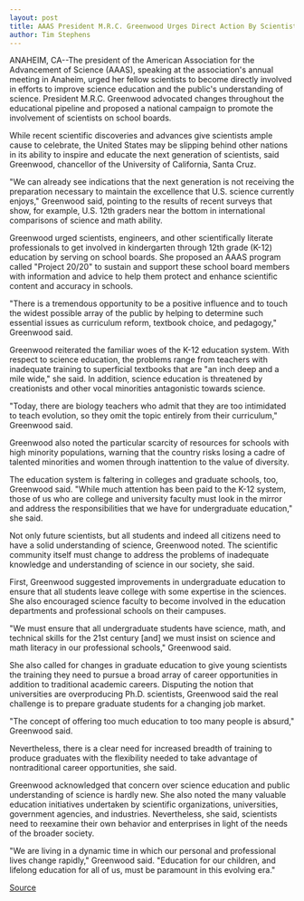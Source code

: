 ```yaml
---
layout: post
title: AAAS President M.R.C. Greenwood Urges Direct Action By Scientists To Improve Science Education And Public Understanding Of Science
author: Tim Stephens
---
```


ANAHEIM, CA--The president of the American Association for the Advancement of Science (AAAS), speaking at the association's annual meeting in Anaheim, urged her fellow scientists to become directly involved in efforts to improve science education and the public's understanding of science. President M.R.C. Greenwood advocated changes throughout the educational pipeline and proposed a national campaign to promote the involvement of scientists on school boards.

While recent scientific discoveries and advances give scientists ample cause to celebrate, the United States may be slipping behind other nations in its ability to inspire and educate the next generation of scientists, said Greenwood, chancellor of the University of California, Santa Cruz.

"We can already see indications that the next generation is not receiving the preparation necessary to maintain the excellence that U.S. science currently enjoys," Greenwood said, pointing to the results of recent surveys that show, for example, U.S. 12th graders near the bottom in international comparisons of science and math ability.

Greenwood urged scientists, engineers, and other scientifically literate professionals to get involved in kindergarten through 12th grade (K-12) education by serving on school boards. She proposed an AAAS program called "Project 20/20" to sustain and support these school board members with information and advice to help them protect and enhance scientific content and accuracy in schools.

"There is a tremendous opportunity to be a positive influence and to touch the widest possible array of the public by helping to determine such essential issues as curriculum reform, textbook choice, and pedagogy," Greenwood said.

Greenwood reiterated the familiar woes of the K-12 education system. With respect to science education, the problems range from teachers with inadequate training to superficial textbooks that are "an inch deep and a mile wide," she said. In addition, science education is threatened by creationists and other vocal minorities antagonistic towards science.

"Today, there are biology teachers who admit that they are too intimidated to teach evolution, so they omit the topic entirely from their curriculum," Greenwood said.

Greenwood also noted the particular scarcity of resources for schools with high minority populations, warning that the country risks losing a cadre of talented minorities and women through inattention to the value of diversity.

The education system is faltering in colleges and graduate schools, too, Greenwood said. "While much attention has been paid to the K-12 system, those of us who are college and university faculty must look in the mirror and address the responsibilities that we have for undergraduate education," she said.

Not only future scientists, but all students and indeed all citizens need to have a solid understanding of science, Greenwood noted. The scientific community itself must change to address the problems of inadequate knowledge and understanding of science in our society, she said.

First, Greenwood suggested improvements in undergraduate education to ensure that all students leave college with some expertise in the sciences. She also encouraged science faculty to become involved in the education departments and professional schools on their campuses.

"We must ensure that all undergraduate students have science, math, and technical skills for the 21st century [and] we must insist on science and math literacy in our professional schools," Greenwood said.

She also called for changes in graduate education to give young scientists the training they need to pursue a broad array of career opportunities in addition to traditional academic careers. Disputing the notion that universities are overproducing Ph.D. scientists, Greenwood said the real challenge is to prepare graduate students for a changing job market.

"The concept of offering too much education to too many people is absurd," Greenwood said.

Nevertheless, there is a clear need for increased breadth of training to produce graduates with the flexibility needed to take advantage of nontraditional career opportunities, she said.

Greenwood acknowledged that concern over science education and public understanding of science is hardly new. She also noted the many valuable education initiatives undertaken by scientific organizations, universities, government agencies, and industries. Nevertheless, she said, scientists need to reexamine their own behavior and enterprises in light of the needs of the broader society.

"We are living in a dynamic time in which our personal and professional lives change rapidly," Greenwood said. "Education for our children, and lifelong education for all of us, must be paramount in this evolving era."

[Source](http://www1.ucsc.edu/news_events/press_releases/archive/98-99/01-99/aaas.htm "Permalink to UC Santa Cruz: Chancellor Greenwood's AAAS Address")
